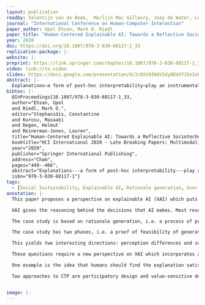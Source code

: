 ```yaml
---
layout: publication
readby: Valentijn van de Beek,  Merlijn Mac Gillavry, Joey de Water, Leon de Klerk
journal: "International Conference on Human-Computer Interaction"
paper_author: Upol Ehsan, Mark O. Riedl
paper_title: "Human-Centered Explainable AI: Towards a Reflective Sociotechnical Approach"
year: 2020
doi: https://doi.org/10.1007/978-3-030-60117-1_33
replication-package: |-
website: |-
preprint: https://link.springer.com/chapter/10.1007/978-3-030-60117-1_33
video: link://to.video
slides: https://docs.google.com/presentation/d/1rQSt0I66V2dy8EUVTJ5nIoQewDiM06p_K0KrXEWmDy4/edit?usp=sharing
abstract: |-
  Explanations—a form of post-hoc interpretability—play an instrumental role in making systems accessible as AI continues to proliferate complex and sensitive sociotechnical systems. In this paper, we introduce Human-centered Explainable AI (HCXAI) as an approach that puts the human at the center of technology design. It develops a holistic understanding of “who” the human is by considering the interplay of values, interpersonal dynamics, and the socially situated nature of AI systems. In particular, we advocate for a reflective sociotechnical approach. We illustrate HCXAI through a case study of an explanation system for non-technical end-users that shows how technical advancements and the understanding of human factors co-evolve. Building on the case study, we lay out open research questions pertaining to further refining our understanding of “who” the human is and extending beyond 1-to-1 human-computer interactions. Finally, we propose that a reflective HCXAI paradigm—mediated through the perspective of Critical Technical Practice and supplemented with strategies from HCI, such as value-sensitive design and participatory design—not only helps us understand our intellectual blind spots, but it can also open up new design and research spaces.
bibtex: |-
  @InProceedings{10.1007/978-3-030-60117-1_33,
  author="Ehsan, Upol
  and Riedl, Mark O.",
  editor="Stephanidis, Constantine
  and Kurosu, Masaaki
  and Degen, Helmut`  
  and Reinerman-Jones, Lauren",
  title="Human-Centered Explainable AI: Towards a Reflective Sociotechnical Approach",
  booktitle="HCI International 2020 - Late Breaking Papers: Multimodality and Intelligence",
  year="2020",
  publisher="Springer International Publishing",
  address="Cham",
  pages="449--466",
  abstract="Explanations---a form of post-hoc interpretability---play an instrumental role in making systems accessible as AI continues to proliferate complex and sensitive sociotechnical systems. In this paper, we introduce Human-centered Explainable AI (HCXAI) as an approach that puts the human at the center of technology design. It develops a holistic understanding of ``who'' the human is by considering the interplay of values, interpersonal dynamics, and the socially situated nature of AI systems. In particular, we advocate for a reflective sociotechnical approach. We illustrate HCXAI through a case study of an explanation system for non-technical end-users that shows how technical advancements and the understanding of human factors co-evolve. Building on the case study, we lay out open research questions pertaining to further refining our understanding of ``who'' the human is and extending beyond 1-to-1 human-computer interactions. Finally, we propose that a reflective HCXAI paradigm---mediated through the perspective of Critical Technical Practice and supplemented with strategies from HCI, such as value-sensitive design and participatory design---not only helps us understand our intellectual blind spots, but it can also open up new design and research spaces.",
  isbn="978-3-030-60117-1"}
tags:
  - [Social Sustainability, Explainable AI, Rationale generation, User perception, Interpretability, Artificial intelligence, Machine learning, Critical technical practice, Sociotechnical, Human-centered computing]
annotation: |-
  This paper proposes a perspective on explainable AI (XAI) which puts the human at the centre, rather than the computer. Decisions are explained such that users can understand the process. Important to this approach is the differences between people of varying backgrounds who may have differing needs, understanding, or biases.

  XAI gives the reasoning behind the decisions that AI makes. Most research into XIA has focused on interpretability of how much a human can reason about a model’s output from either the input or output. Although often forgotten, the human-perspective is crucial to XIA systems. It governs the how, what and why of the data collection. This approach allows for reflection on implicit values, finding epistemological blind spots and making them actionable.

  The case study is based on rationale generation, i.e. a process of producing a natural language rationale for agent behaviour as if a human had performed the behaviour and verbalised their inner monologue. A deep neural network is trained on human explanations to explain the decisions of an AI agent playing Frogger. Frogger is an objective-based game, where a player-controlled frog avoids traffic and crosses a river to reach the top.

  The case study has two phases, i.e. a proof of feasibility of generating rationales and a technological evolution by making the XAI system more human-centered. The first phase finds that the neural network produced accurate and human-satisfactory rationales. The second phase finds an alignment between the intended and perceived differences in features of the rationales. It found that users prefer detailed rationales to create a mental model of agent behaviour. Finally, the case study shows how technology development and understanding of human factors co-evolve together.

  This yields two interesting directions: perception differences and social signals. The former concerns the difference in confidence and understandability based on user background. The latter is about the social context that an XAI system may find itself in collaborative settings. 

  These questions require a new perspective on XAI which incorporates all parties into system design. This is based on Critical Technical Practice (CTP). Core to CTP is identifying metaphors and assumptions in the field, finding marginalised ones, bringing them to the forefront, and developing new technology and practices. In XAI the dominant narrative is that interpretability and explainability are model-centred problems, while CTP invites us to consider whether the human or the computer is central to what interpretations are. Benefits of CTP are the exploration of new ideas and empowerment of users.

  One example is the idea that humans should find the explanation satisfactory, while the authors argue that in some problem domains (e.g. fake news) scepticism and critical reflection would yield better results. This also makes users more sensitive to the limitations of AI.

  Two approaches to CTP are participatory design and value-sensitive design. The former refers to challenging the power dynamics between the user and designers. The latter explores values, tensions, and political realities in the system. Future work requires understanding and cooperating with communities and researchers with knowledge about both domains. 


image: |-
---
```


<!--mandatory fields: paper_title, readby, paper_author, journal, year, doi or preprint or arxiv, slides (if you have), abstract, annotation -->
